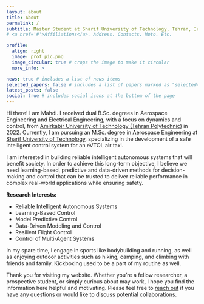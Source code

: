 ```yaml
---
layout: about
title: About
permalink: /
subtitle: Master Student at Sharif University of Technology, Tehran, Iran
# <a href='#'>Affiliations</a>. Address. Contacts. Moto. Etc.

profile:
  align: right
  image: prof_pic.png
  image_circular: true # crops the image to make it circular
  more_info: >

news: true # includes a list of news items
selected_papers: false # includes a list of papers marked as "selected={true}"
latest_posts: false
social: true # includes social icons at the bottom of the page
---
```


Hi there! I am Mahdi. I received dual B.Sc. degrees in Aerospace Engineering and Electrical Engineering, with a focus on dynamics and control, from [Amirkabir University of Technology (Tehran Polytechnic)](https://aut.ac.ir/en) in 2022. Currently, I am pursuing an M.Sc. degree in Aerospace Engineering at [Sharif University of Technology](https://en.sharif.edu/), specializing in the development of a safe intelligent control system for an eVTOL air taxi.

I am interested in building reliable intelligent autonomous systems that will benefit society. In order to achieve this long-term objective,  I believe we need learning-based, predictive and data-driven methods for decision-making and control that can be trusted to deliver reliable performance in complex real-world applications while ensuring safety.

**Research Interests:**
* Reliable Intelligent Autonomous Systems
* Learning-Based Control
* Model Predictive Control 
* Data-Driven Modeling and Control
* Resilient Flight Control
* Control of Multi-Agent Systems

In my spare time, I engage in sports like bodybuilding and running, as well as enjoying outdoor activities such as hiking, camping, and climbing with friends and family. Kickboxing used to be a part of my routine as well.

Thank you for visiting my website. Whether you’re a fellow researcher, a prospective student, or simply curious about may work, I hope you find the information here helpful and motivating. Please feel free to [reach out](mailto:mahdi.sharajabian@gmail.com) if you have any questions or would like to discuss potential collaborations.

